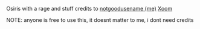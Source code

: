 Osiris with a rage and stuff
credits to
[notgoodusename (me)](https://github.com/notgoodusename)
[Xoom](https://github.com/Xoom7573)

NOTE: anyone is free to use this, it doesnt matter to me, i dont need credits